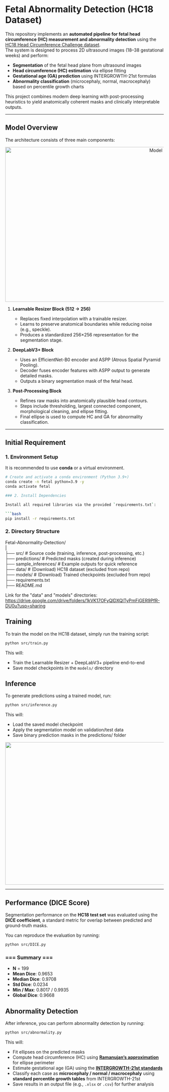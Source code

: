 # Fetal Abnormality Detection (HC18 Dataset)

This repository implements an **automated pipeline for fetal head circumference (HC) measurement and abnormality detection** using the [HC18 Head Circumference Challenge dataset](https://hc18.grand-challenge.org/).  
The system is designed to process 2D ultrasound images (18–38 gestational weeks) and perform:

- **Segmentation** of the fetal head plane from ultrasound images  
- **Head circumference (HC) estimation** via ellipse fitting  
- **Gestational age (GA) prediction** using INTERGROWTH-21st formulas  
- **Abnormality classification** (microcephaly, normal, macrocephaly) based on percentile growth charts  

This project combines modern deep learning with post-processing heuristics to yield anatomically coherent masks and clinically interpretable outputs.

---

## Model Overview

The architecture consists of three main components:

<p align="center">
  <img width="1027" height="491" alt="Model Architecture" src="https://github.com/user-attachments/assets/819165a9-f381-4a30-87e6-2d3519b48be5" />
</p>

1. **Learnable Resizer Block (512 → 256)**  
   - Replaces fixed interpolation with a trainable resizer.  
   - Learns to preserve anatomical boundaries while reducing noise (e.g., speckle).  
   - Produces a standardized 256×256 representation for the segmentation stage.  

2. **DeepLabV3+ Block**  
   - Uses an EfficientNet-B0 encoder and ASPP (Atrous Spatial Pyramid Pooling).  
   - Decoder fuses encoder features with ASPP output to generate detailed masks.  
   - Outputs a binary segmentation mask of the fetal head.  

3. **Post-Processing Block**  
   - Refines raw masks into anatomically plausible head contours.  
   - Steps include thresholding, largest connected component, morphological cleaning, and ellipse fitting.  
   - Final ellipse is used to compute HC and GA for abnormality classification.  

---

## Initial Requirement

### 1. Environment Setup
It is recommended to use **conda** or a virtual environment.  

```bash
# Create and activate a conda environment (Python 3.9+)
conda create -n fetal python=3.9 -y
conda activate fetal

### 2. Install Dependencies

Install all required libraries via the provided `requirements.txt`:

```bash
pip install -r requirements.txt
```

### 2. Directory Structure

Fetal-Abnormality-Detection/ <br>
|<br>
├── src/ # Source code (training, inference, post-processing, etc.)<br>
├── predictions/ # Predicted masks (created during inference)<br>
├── sample_inferences/ # Example outputs for quick reference<br>
├── data/ # (Download) HC18 dataset (excluded from repo)<br>
├── models/ # (Download) Trained checkpoints (excluded from repo)<br>
├── requirements.txt<br>
├── README.md<br>

Link for the "data" and "models" directories: https://drive.google.com/drive/folders/1kVK17OFyQlDXQlTyPmFiGER9PfR-DU0u?usp=sharing


## Training

To train the model on the HC18 dataset, simply run the training script:

```bash
python src/train.py
```
This will:  
- Train the Learnable Resizer + DeepLabV3+ pipeline end-to-end  
- Save model checkpoints in the `models/` directory  

## Inference

To generate predictions using a trained model, run:

```bash
python src/inference.py
```
This will:
- Load the saved model checkpoint
- Apply the segmentation model on validation/test data
- Save binary prediction masks in the predictions/ folder

<p align="center">
  <img width="1199" height="452" alt="Image" src="https://github.com/user-attachments/assets/57122645-5c91-4a1d-9901-fdd3fda8129f" />
</p>

---

## Performance (DICE Score)

Segmentation performance on the **HC18 test set** was evaluated using the **DICE coefficient**, a standard metric for overlap between predicted and ground-truth masks.  

You can reproduce the evaluation by running:

```bash
python src/DICE.py
```

### === Summary ===

- **N** = 199  
- **Mean Dice**: 0.9653  
- **Median Dice**: 0.9708  
- **Std Dice**: 0.0234  
- **Min / Max**: 0.8017 / 0.9935  
- **Global Dice**: 0.9668

## Abnormality Detection

After inference, you can perform abnormality detection by running:

```bash
python src/abnormality.py
```
This will:  
- Fit ellipses on the predicted masks  
- Compute head circumference (HC) using **[Ramanujan’s approximation](https://mathworld.wolfram.com/Ellipse.html)** for ellipse perimeter  
- Estimate gestational age (GA) using the **[INTERGROWTH-21st standards](https://intergrowth21.tghn.org/standards-tools/)**  
- Classify each case as **microcephaly / normal / macrocephaly** using **standard percentile growth tables** from INTERGROWTH-21st  
- Save results in an output file (e.g., `.xlsx` or `.csv`) for further analysis  


